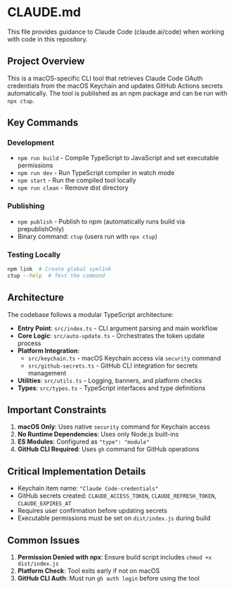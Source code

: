 # CLAUDE.md

This file provides guidance to Claude Code (claude.ai/code) when working with code in this repository.

## Project Overview

This is a macOS-specific CLI tool that retrieves Claude Code OAuth credentials from the macOS Keychain and updates GitHub Actions secrets automatically. The tool is published as an npm package and can be run with `npx ctup`.

## Key Commands

### Development
- `npm run build` - Compile TypeScript to JavaScript and set executable permissions
- `npm run dev` - Run TypeScript compiler in watch mode
- `npm start` - Run the compiled tool locally
- `npm run clean` - Remove dist directory

### Publishing
- `npm publish` - Publish to npm (automatically runs build via prepublishOnly)
- Binary command: `ctup` (users run with `npx ctup`)

### Testing Locally
```bash
npm link  # Create global symlink
ctup --help  # Test the command
```

## Architecture

The codebase follows a modular TypeScript architecture:

- **Entry Point**: `src/index.ts` - CLI argument parsing and main workflow
- **Core Logic**: `src/auto-update.ts` - Orchestrates the token update process
- **Platform Integration**:
  - `src/keychain.ts` - macOS Keychain access via `security` command
  - `src/github-secrets.ts` - GitHub CLI integration for secrets management
- **Utilities**: `src/utils.ts` - Logging, banners, and platform checks
- **Types**: `src/types.ts` - TypeScript interfaces and type definitions

## Important Constraints

1. **macOS Only**: Uses native `security` command for Keychain access
2. **No Runtime Dependencies**: Uses only Node.js built-ins
3. **ES Modules**: Configured as `"type": "module"` 
4. **GitHub CLI Required**: Uses `gh` command for GitHub operations

## Critical Implementation Details

- Keychain item name: `"Claude Code-credentials"`
- GitHub secrets created: `CLAUDE_ACCESS_TOKEN`, `CLAUDE_REFRESH_TOKEN`, `CLAUDE_EXPIRES_AT`
- Requires user confirmation before updating secrets
- Executable permissions must be set on `dist/index.js` during build

## Common Issues

1. **Permission Denied with npx**: Ensure build script includes `chmod +x dist/index.js`
2. **Platform Check**: Tool exits early if not on macOS
3. **GitHub CLI Auth**: Must run `gh auth login` before using the tool